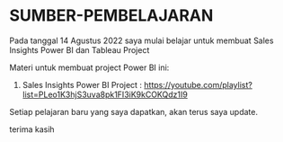 # SUMBER-PEMBELAJARAN

Pada tanggal 14 Agustus 2022 saya mulai belajar untuk membuat Sales Insights Power BI dan Tableau Project

Materi untuk membuat project Power BI ini:
1. Sales Insights Power BI Project : https://youtube.com/playlist?list=PLeo1K3hjS3uva8pk1FI3iK9kCOKQdz1I9

Setiap pelajaran baru yang saya dapatkan, akan terus saya update.

terima kasih
